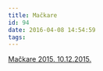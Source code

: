 ```yaml
---
title: Mačkare
id: 94
date: 2016-04-08 14:54:59
tags:
---
```


<a href="/galerija/mackare-2015-10-12-2015">Mačkare 2015. 10.12.2015.</a>